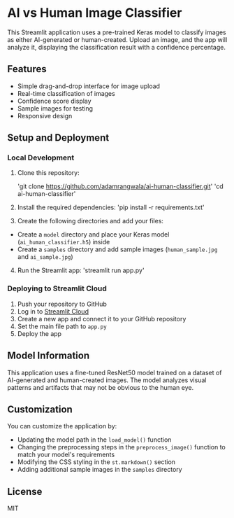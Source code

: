 # AI vs Human Image Classifier

This Streamlit application uses a pre-trained Keras model to classify images as either AI-generated or human-created. Upload an image, and the app will analyze it, displaying the classification result with a confidence percentage.

## Features

- Simple drag-and-drop interface for image upload
- Real-time classification of images
- Confidence score display
- Sample images for testing
- Responsive design

## Setup and Deployment

### Local Development

1. Clone this repository:

    'git clone https://github.com/adamrangwala/ai-human-classifier.git'
    'cd ai-human-classifier'

2. Install the required dependencies:
    'pip install -r requirements.txt'
  
4. Create the following directories and add your files:
- Create a `model` directory and place your Keras model (`ai_human_classifier.h5`) inside
- Create a `samples` directory and add sample images (`human_sample.jpg` and `ai_sample.jpg`)

4. Run the Streamlit app:
    'streamlit run app.py'

### Deploying to Streamlit Cloud

1. Push your repository to GitHub
2. Log in to [Streamlit Cloud](https://streamlit.io/cloud)
3. Create a new app and connect it to your GitHub repository
4. Set the main file path to `app.py`
5. Deploy the app

## Model Information

This application uses a fine-tuned ResNet50 model trained on a dataset of AI-generated and human-created images. The model analyzes visual patterns and artifacts that may not be obvious to the human eye.

## Customization

You can customize the application by:
- Updating the model path in the `load_model()` function
- Changing the preprocessing steps in the `preprocess_image()` function to match your model's requirements
- Modifying the CSS styling in the `st.markdown()` section
- Adding additional sample images in the `samples` directory

## License

MIT

